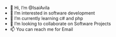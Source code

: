 - 👋 Hi, I’m @IsaiAvila
- 👀 I’m interested in software development
- 🌱 I’m currently learning c# and php
- 💞️ I’m looking to collaborate on Software Projects
- 📫 You can reach me for Email

<!---
IsaiAvila/IsaiAvila is a ✨ special ✨ repository because its `README.md` (this file) appears on your GitHub profile.
You can click the Preview link to take a look at your changes.
--->
